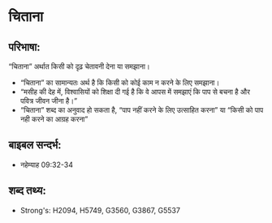 # चिताना #

## परिभाषा: ##

“चिताना” अर्थात किसी को दृढ़ चेतावनी देना या समझाना।

* “चिताना” का सामान्यतः अर्थ है कि किसी को कोई काम न करने के लिए समझाना।
* “मसीह की देह में, विश्वासियों को शिक्षा दी गई है कि वे आपस में समझाएं कि पाप से बचना है और पवित्र जीवन जीना है।”
* “चिताना” शब्द का अनुवाद हो सकता है, “पाप नहीं करने के लिए उत्साहित करना” या “किसी को पाप नही करने का आग्रह करना”

## बाइबल सन्दर्भ: ##

* नहेम्याह 09:32-34

## शब्द तथ्य: ##

* Strong's: H2094, H5749, G3560, G3867, G5537
